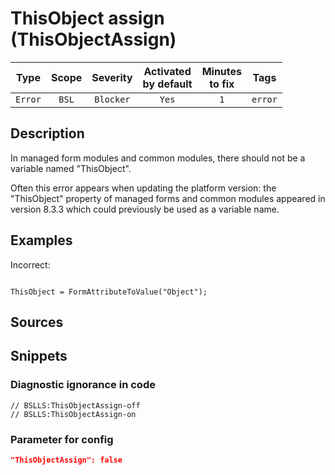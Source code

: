 # ThisObject assign (ThisObjectAssign)

|   Type    |    Scope    |   Severity    |    Activated<br>by default    |    Minutes<br>to fix    |  Tags   |
|:--------:|:-----------------------------:|:-------------:|:------------------------------:|:-----------------------------------:|:-------:|
| `Error` |             `BSL`             | `Blocker` |              `Yes`              |                 `1`                 | `error` |

<!-- Блоки выше заполняются автоматически, не трогать -->
## Description
In managed form modules and common modules, there should not be a variable named "ThisObject".

Often this error appears when updating the platform version: the "ThisObject" property of managed forms and common modules appeared in version 8.3.3 which could previously be used as a variable name.

## Examples

Incorrect:
```bsl

ThisObject = FormAttributeToValue("Object");

```

## Sources

## Snippets

<!-- Блоки ниже заполняются автоматически, не трогать -->
### Diagnostic ignorance in code

```bsl
// BSLLS:ThisObjectAssign-off
// BSLLS:ThisObjectAssign-on
```

### Parameter for config

```json
"ThisObjectAssign": false
```
